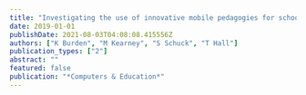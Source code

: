 ```yaml
---
title: "Investigating the use of innovative mobile pedagogies for school-aged students: A systematic literature review"
date: 2019-01-01
publishDate: 2021-08-03T04:08:08.415556Z
authors: ["K Burden", "M Kearney", "S Schuck", "T Hall"]
publication_types: ["2"]
abstract: ""
featured: false
publication: "*Computers & Education*"
---
```


